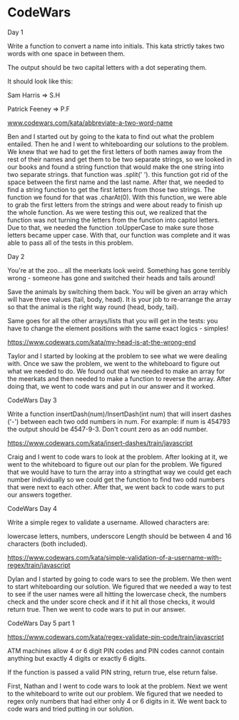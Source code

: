 # CodeWars
Day 1

Write a function to convert a name into initials. This kata strictly takes two words with one space in between them.

The output should be two capital letters with a dot seperating them.

It should look like this:

Sam Harris => S.H

Patrick Feeney => P.F

www.codewars.com/kata/abbreviate-a-two-word-name

Ben and I started out by going to the kata to find out what the problem entailed. Then he and I went to whiteboarding our solutions to the problem. We knew that we had to get the first letters of both names away from the rest of their names and get them to be two separate strings, so we looked in our books and found a string function that would make the one string into two separate strings. that function was .split(' '). this function got rid of the space between the first name and the last name. After that, we needed to find a string function to get the first letters from those two strings. The function we found for that was .charAt(0). With this function, we were able to grab the first letters from the strings and were about ready to finish up the whole function. As we were testing this out, we realized that the function was not turning the letters from the function into capitol letters. Due to that, we needed the function .toUpperCase to make sure those letters became upper case. With that, our function was complete and it was able to pass all of the tests in this problem.

Day 2

You're at the zoo... all the meerkats look weird. Something has gone terribly wrong - someone has gone and switched their heads and tails around!

Save the animals by switching them back. You will be given an array which will have three values (tail, body, head). It is your job to re-arrange the array so that the animal is the right way round (head, body, tail).

Same goes for all the other arrays/lists that you will get in the tests: you have to change the element positions with the same exact logics - simples!

https://www.codewars.com/kata/my-head-is-at-the-wrong-end

Taylor and I started by looking at the problem to see what we were dealing with. Once we saw the problem, we went to the whiteboard to figure out what we needed to do. We found out that we needed to make an array for the meerkats and then needed to make a function to reverse the array. After doing that, we went to code wars and put in our answer and it worked. 

CodeWars Day 3

Write a function insertDash(num)/InsertDash(int num) that will insert dashes ('-') between each two odd numbers in num. For example: if num is 454793 the output should be 4547-9-3. Don't count zero as an odd number.

https://www.codewars.com/kata/insert-dashes/train/javascript

Craig and I went to code wars to look at the problem. After looking at it, we went to the whiteboard to figure out our plan for the problem. We figured that we would have to turn the array into a stringthat way we could get each number individually so we could get the function to find two odd numbers that were next to each other. After that, we went back to code wars to put our answers together.

CodeWars Day 4

Write a simple regex to validate a username. Allowed characters are:

lowercase letters,
numbers,
underscore
Length should be between 4 and 16 characters (both included).

https://www.codewars.com/kata/simple-validation-of-a-username-with-regex/train/javascript

Dylan and I started by going to code wars to see the problem. We then went to start whiteboarding our solution. We figured that we needed a way to test to see if the user names were all hitting the lowercase check, the numbers check and the under score check and if it hit all those checks, it would return true. Then we went to code wars to put in our answer.

CodeWars Day 5 part 1

https://www.codewars.com/kata/regex-validate-pin-code/train/javascript

ATM machines allow 4 or 6 digit PIN codes and PIN codes cannot contain anything but exactly 4 digits or exactly 6 digits.

If the function is passed a valid PIN string, return true, else return false.

First, Nathan and I went to code wars to look at the problem. Next we went to the whiteboard to write out our problem. We figured that we needed to regex only numbers that had either only 4 or 6 digits in it. We went back to code wars and tried putting in our solution.